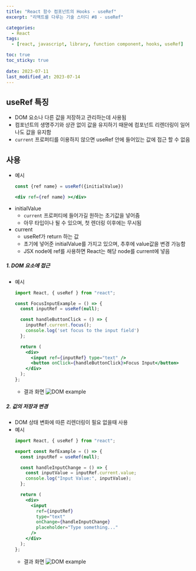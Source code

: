 ```yaml
---
title: "React 함수 컴포넌트의 Hooks - useRef"
excerpt: "리액트를 다루는 기술 스터디 #8 - useRef"

categories:
  - React
tags:
  - [react, javascript, library, function component, hooks, useRef]

toc: true
toc_sticky: true
 
date: 2023-07-11
last_modified_at: 2023-07-14
---
```


## useRef 특징
- DOM 요소나 다른 값을 저장하고 관리하는데 사용됨
- 컴포넌트의 생명주기와 상관 없이 값을 유지하기 때문에 컴포넌트 리렌더링이 일어나도 값을 유지함
- `current` 프로퍼티를 이용하지 않으면 useRef 안에 들어있는 값에 접근 할 수 없음

## 사용
- 예시
  ```jsx
  const {ref name} = useRef({initialValue})

  <div ref={ref name} ></div>
  ```
- initialValue     
  - `current` 프로퍼티에 들어가길 원하는 초기값을 넣어줌
  - 아무 타입이나 될 수 있으며, 첫 렌더링 이후에는 무시됨
- current
  - useRef가 return 하는 값
  - 초기에 넣어준 initialValue를 가지고 있으며, 추후에 value값을 변경 가능함
  - JSX node에 ref를 사용하면 React는 해당 node를 current에 넣음

##### 1. DOM 요소에 접근
- 예시
  ```jsx
  import React, { useRef } from "react";

  const FocusInputExample = () => {
    const inputRef = useRef(null);

    const handleButtonClick = () => {
      inputRef.current.focus();
      console.log('set focus to the input field')
    };

    return (
      <div>
        <input ref={inputRef} type="text" />
        <button onClick={handleButtonClick}>Focus Input</button>
      </div>
    );
  };
  ```

  - 결과 화면
    ![DOM example](https://github.com/sunmerrr/sunmerrr.github.io/assets/65106740/bc72e03c-3229-4fab-b678-2b2abc3fded4)

##### 2. 값의 저장과 변경
- DOM 상태 변화에 따른 리렌더링이 필요 없을때 사용
- 예시
  ```jsx
  import React, { useRef } from "react";

  export const RefExample = () => {
    const inputRef = useRef(null);

    const handleInputChange = () => {
      const inputValue = inputRef.current.value;
      console.log("Input Value:", inputValue);
    };

    return (
      <div>
        <input
          ref={inputRef}
          type="text"
          onChange={handleInputChange}
          placeholder="Type something..."
        />
      </div>
    );
  };
  ```
  - 결과 화면
    ![DOM example](https://github.com/sunmerrr/sunmerrr.github.io/assets/65106740/43d7367d-b2a3-47ec-afc9-17a9b64b4e7c)
